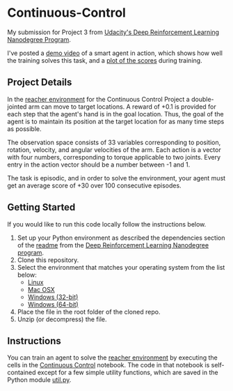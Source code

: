 # Continuous-Control
My submission for Project 3 from [Udacity's Deep Reinforcement Learning Nanodegree Program](https://www.udacity.com/course/deep-reinforcement-learning-nanodegree--nd893).  

I've posted a [demo video](https://youtu.be/IRBkbUUZs1k) of a smart agent in action, which shows how well the training solves this task, and a [plot of the scores](https://pasteboard.co/I18Yv5U.png) during training.

## Project Details

In the [reacher environment](https://github.com/Unity-Technologies/ml-agents/blob/master/docs/Learning-Environment-Examples.md#reacher) for the Continuous Control Project a double-jointed arm can move to target locations. 
A reward of +0.1 is provided for each step that the agent's hand is in the goal location. 
Thus, the goal of the agent is to maintain its position at the target location for as many time steps as possible.

The observation space consists of 33 variables corresponding to position, rotation, velocity, and angular 
velocities of the arm. Each action is a vector with four numbers, corresponding to torque applicable to two 
joints. Every entry in the action vector should be a number between -1 and 1.

The task is episodic, and in order to solve the environment, your agent must get an average score of +30 over 100 consecutive episodes.

## Getting Started

If you would like to run this code locally follow the instructions below.

1. Set up your Python environment as described the dependencies section of the [readme](https://github.com/udacity/deep-reinforcement-learning) from the [Deep Reinforcement Learning Nanodegree program](https://www.udacity.com/course/deep-reinforcement-learning-nanodegree--nd893). 
2. Clone this repository.
3. Select the environment that matches your operating system from the list below:
    - [Linux](https://s3-us-west-1.amazonaws.com/udacity-drlnd/P2/Reacher/Reacher_Linux.zip)
    - [Mac OSX](https://s3-us-west-1.amazonaws.com/udacity-drlnd/P2/Reacher/Reacher.app.zip)
    - [Windows (32-bit)](https://s3-us-west-1.amazonaws.com/udacity-drlnd/P2/Reacher/Reacher_Windows_x86.zip)
    - [Windows (64-bit)](https://s3-us-west-1.amazonaws.com/udacity-drlnd/P2/Reacher/Reacher_Windows_x86_64.zip)
4. Place the file in the root folder of the cloned repo.
5. Unzip (or decompress) the file.

## Instructions

You can train an agent to solve the [reacher environment](https://github.com/Unity-Technologies/ml-agents/blob/master/docs/Learning-Environment-Examples.md#reacher) by executing the cells in the 
[Continuous Control](https://nbviewer.jupyter.org/github/bobflagg/Continuous-Control/blob/master/01-Continuous-Control-with-DDPG.ipynb) notebook.  The code in that notebook is self-contained except for a few simple utility functions, which are saved in the Python module [util.py](https://github.com/bobflagg/Continuous-Control/blob/master/util.py).
